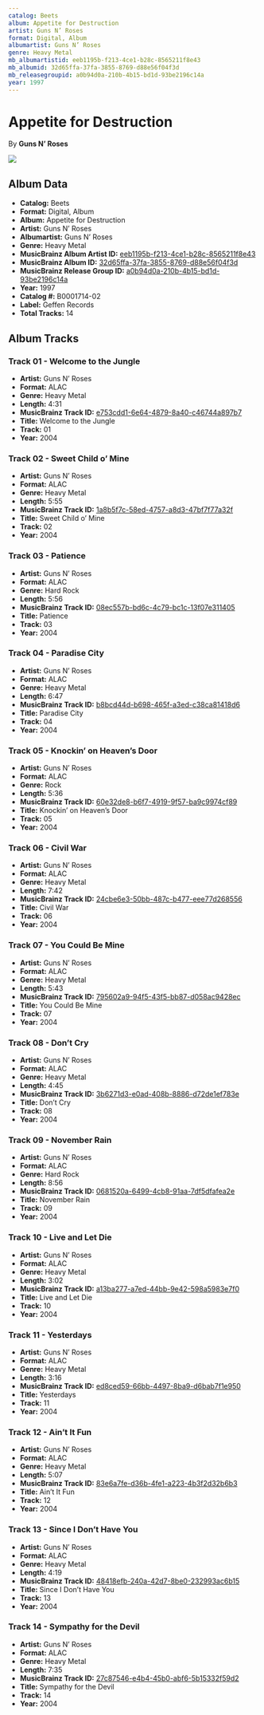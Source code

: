 ```yaml
---
catalog: Beets
album: Appetite for Destruction
artist: Guns N’ Roses
format: Digital, Album
albumartist: Guns N’ Roses
genre: Heavy Metal
mb_albumartistid: eeb1195b-f213-4ce1-b28c-8565211f8e43
mb_albumid: 32d65ffa-37fa-3855-8769-d88e56f04f3d
mb_releasegroupid: a0b94d0a-210b-4b15-bd1d-93be2196c14a
year: 1997
---
```


# Appetite for Destruction

By **Guns N’ Roses**

![](../../assets/beetscovers/Guns_N’_Roses-Appetite_for_Destruction.png)

## Album Data

- **Catalog:** Beets
- **Format:** Digital, Album
- **Album:** Appetite for Destruction
- **Artist:** Guns N’ Roses
- **Albumartist:** Guns N’ Roses
- **Genre:** Heavy Metal
- **MusicBrainz Album Artist ID:** [eeb1195b-f213-4ce1-b28c-8565211f8e43](https://musicbrainz.org/artist/eeb1195b-f213-4ce1-b28c-8565211f8e43)
- **MusicBrainz Album ID:** [32d65ffa-37fa-3855-8769-d88e56f04f3d](https://musicbrainz.org/release/32d65ffa-37fa-3855-8769-d88e56f04f3d)
- **MusicBrainz Release Group ID:** [a0b94d0a-210b-4b15-bd1d-93be2196c14a](https://musicbrainz.org/release-group/a0b94d0a-210b-4b15-bd1d-93be2196c14a)
- **Year:** 1997
- **Catalog #:** B0001714-02
- **Label:** Geffen Records
- **Total Tracks:** 14

## Album Tracks

### Track 01 - Welcome to the Jungle

- **Artist:** Guns N’ Roses
- **Format:** ALAC
- **Genre:** Heavy Metal
- **Length:** 4:31
- **MusicBrainz Track ID:** [e753cdd1-6e64-4879-8a40-c46744a897b7](https://musicbrainz.org/recording/e753cdd1-6e64-4879-8a40-c46744a897b7)
- **Title:** Welcome to the Jungle
- **Track:** 01
- **Year:** 2004

### Track 02 - Sweet Child o’ Mine

- **Artist:** Guns N’ Roses
- **Format:** ALAC
- **Genre:** Heavy Metal
- **Length:** 5:55
- **MusicBrainz Track ID:** [1a8b5f7c-58ed-4757-a8d3-47bf7f77a32f](https://musicbrainz.org/recording/1a8b5f7c-58ed-4757-a8d3-47bf7f77a32f)
- **Title:** Sweet Child o’ Mine
- **Track:** 02
- **Year:** 2004

### Track 03 - Patience

- **Artist:** Guns N’ Roses
- **Format:** ALAC
- **Genre:** Hard Rock
- **Length:** 5:56
- **MusicBrainz Track ID:** [08ec557b-bd6c-4c79-bc1c-13f07e311405](https://musicbrainz.org/recording/08ec557b-bd6c-4c79-bc1c-13f07e311405)
- **Title:** Patience
- **Track:** 03
- **Year:** 2004

### Track 04 - Paradise City

- **Artist:** Guns N’ Roses
- **Format:** ALAC
- **Genre:** Heavy Metal
- **Length:** 6:47
- **MusicBrainz Track ID:** [b8bcd44d-b698-465f-a3ed-c38ca81418d6](https://musicbrainz.org/recording/b8bcd44d-b698-465f-a3ed-c38ca81418d6)
- **Title:** Paradise City
- **Track:** 04
- **Year:** 2004

### Track 05 - Knockin’ on Heaven’s Door

- **Artist:** Guns N’ Roses
- **Format:** ALAC
- **Genre:** Rock
- **Length:** 5:36
- **MusicBrainz Track ID:** [60e32de8-b6f7-4919-9f57-ba9c9974cf89](https://musicbrainz.org/recording/60e32de8-b6f7-4919-9f57-ba9c9974cf89)
- **Title:** Knockin’ on Heaven’s Door
- **Track:** 05
- **Year:** 2004

### Track 06 - Civil War

- **Artist:** Guns N’ Roses
- **Format:** ALAC
- **Genre:** Heavy Metal
- **Length:** 7:42
- **MusicBrainz Track ID:** [24cbe6e3-50bb-487c-b477-eee77d268556](https://musicbrainz.org/recording/24cbe6e3-50bb-487c-b477-eee77d268556)
- **Title:** Civil War
- **Track:** 06
- **Year:** 2004

### Track 07 - You Could Be Mine

- **Artist:** Guns N’ Roses
- **Format:** ALAC
- **Genre:** Heavy Metal
- **Length:** 5:43
- **MusicBrainz Track ID:** [795602a9-94f5-43f5-bb87-d058ac9428ec](https://musicbrainz.org/recording/795602a9-94f5-43f5-bb87-d058ac9428ec)
- **Title:** You Could Be Mine
- **Track:** 07
- **Year:** 2004

### Track 08 - Don’t Cry

- **Artist:** Guns N’ Roses
- **Format:** ALAC
- **Genre:** Heavy Metal
- **Length:** 4:45
- **MusicBrainz Track ID:** [3b6271d3-e0ad-408b-8886-d72de1ef783e](https://musicbrainz.org/recording/3b6271d3-e0ad-408b-8886-d72de1ef783e)
- **Title:** Don’t Cry
- **Track:** 08
- **Year:** 2004

### Track 09 - November Rain

- **Artist:** Guns N’ Roses
- **Format:** ALAC
- **Genre:** Hard Rock
- **Length:** 8:56
- **MusicBrainz Track ID:** [0681520a-6499-4cb8-91aa-7df5dfafea2e](https://musicbrainz.org/recording/0681520a-6499-4cb8-91aa-7df5dfafea2e)
- **Title:** November Rain
- **Track:** 09
- **Year:** 2004

### Track 10 - Live and Let Die

- **Artist:** Guns N’ Roses
- **Format:** ALAC
- **Genre:** Heavy Metal
- **Length:** 3:02
- **MusicBrainz Track ID:** [a13ba277-a7ed-44bb-9e42-598a5983e7f0](https://musicbrainz.org/recording/a13ba277-a7ed-44bb-9e42-598a5983e7f0)
- **Title:** Live and Let Die
- **Track:** 10
- **Year:** 2004

### Track 11 - Yesterdays

- **Artist:** Guns N’ Roses
- **Format:** ALAC
- **Genre:** Heavy Metal
- **Length:** 3:16
- **MusicBrainz Track ID:** [ed8ced59-66bb-4497-8ba9-d6bab7f1e950](https://musicbrainz.org/recording/ed8ced59-66bb-4497-8ba9-d6bab7f1e950)
- **Title:** Yesterdays
- **Track:** 11
- **Year:** 2004

### Track 12 - Ain’t It Fun

- **Artist:** Guns N’ Roses
- **Format:** ALAC
- **Genre:** Heavy Metal
- **Length:** 5:07
- **MusicBrainz Track ID:** [83e6a7fe-d36b-4fe1-a223-4b3f2d32b6b3](https://musicbrainz.org/recording/83e6a7fe-d36b-4fe1-a223-4b3f2d32b6b3)
- **Title:** Ain’t It Fun
- **Track:** 12
- **Year:** 2004

### Track 13 - Since I Don’t Have You

- **Artist:** Guns N’ Roses
- **Format:** ALAC
- **Genre:** Heavy Metal
- **Length:** 4:19
- **MusicBrainz Track ID:** [48418efb-240a-42d7-8be0-232993ac6b15](https://musicbrainz.org/recording/48418efb-240a-42d7-8be0-232993ac6b15)
- **Title:** Since I Don’t Have You
- **Track:** 13
- **Year:** 2004

### Track 14 - Sympathy for the Devil

- **Artist:** Guns N’ Roses
- **Format:** ALAC
- **Genre:** Heavy Metal
- **Length:** 7:35
- **MusicBrainz Track ID:** [27c87546-e4b4-45b0-abf6-5b15332f59d2](https://musicbrainz.org/recording/27c87546-e4b4-45b0-abf6-5b15332f59d2)
- **Title:** Sympathy for the Devil
- **Track:** 14
- **Year:** 2004

